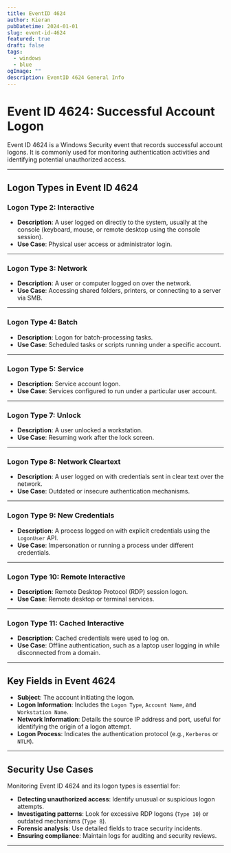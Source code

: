 ```yaml
---
title: EventID 4624
author: Kieran
pubDatetime: 2024-01-01
slug: event-id-4624
featured: true
draft: false
tags:
  - windows
  - blue
ogImage: ""
description: EventID 4624 General Info
---
```


# Event ID 4624: Successful Account Logon

Event ID 4624 is a Windows Security event that records successful account logons. It is commonly used for monitoring authentication activities and identifying potential unauthorized access.

---

## **Logon Types in Event ID 4624**

### **Logon Type 2: Interactive**
- **Description**: A user logged on directly to the system, usually at the console (keyboard, mouse, or remote desktop using the console session).
- **Use Case**: Physical user access or administrator login.

---

### **Logon Type 3: Network**
- **Description**: A user or computer logged on over the network.
- **Use Case**: Accessing shared folders, printers, or connecting to a server via SMB.

---

### **Logon Type 4: Batch**
- **Description**: Logon for batch-processing tasks.
- **Use Case**: Scheduled tasks or scripts running under a specific account.

---

### **Logon Type 5: Service**
- **Description**: Service account logon.
- **Use Case**: Services configured to run under a particular user account.

---

### **Logon Type 7: Unlock**
- **Description**: A user unlocked a workstation.
- **Use Case**: Resuming work after the lock screen.

---

### **Logon Type 8: Network Cleartext**
- **Description**: A user logged on with credentials sent in clear text over the network.
- **Use Case**: Outdated or insecure authentication mechanisms.

---

### **Logon Type 9: New Credentials**
- **Description**: A process logged on with explicit credentials using the `LogonUser` API.
- **Use Case**: Impersonation or running a process under different credentials.

---

### **Logon Type 10: Remote Interactive**
- **Description**: Remote Desktop Protocol (RDP) session logon.
- **Use Case**: Remote desktop or terminal services.

---

### **Logon Type 11: Cached Interactive**
- **Description**: Cached credentials were used to log on.
- **Use Case**: Offline authentication, such as a laptop user logging in while disconnected from a domain.

---

## **Key Fields in Event 4624**
- **Subject**: The account initiating the logon.
- **Logon Information**: Includes the `Logon Type`, `Account Name`, and `Workstation Name`.
- **Network Information**: Details the source IP address and port, useful for identifying the origin of a logon attempt.
- **Logon Process**: Indicates the authentication protocol (e.g., `Kerberos` or `NTLM`).

---

## **Security Use Cases**
Monitoring Event ID 4624 and its logon types is essential for:
- **Detecting unauthorized access**: Identify unusual or suspicious logon attempts.
- **Investigating patterns**: Look for excessive RDP logons (`Type 10`) or outdated mechanisms (`Type 8`).
- **Forensic analysis**: Use detailed fields to trace security incidents.
- **Ensuring compliance**: Maintain logs for auditing and security reviews.

---